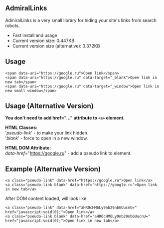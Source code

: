 ## AdmiralLinks

AdmiralLinks is a very small library for hiding your site's links from search robots.

* Fast install and usage
* Current version size: 0.447KB
* Current version size (alternative): 0.372KB

## Usage

```
<span data-uri="https://google.ru">Open link</span>
<span data-uri="https://google.ru" data-target="_blank">Open link in new tab</span>
<span data-uri="https://google.ru" data-target="_window">Open link in new small window</span>
```

## Usage (Alternative Version)

**You don't need to add href="..." attribute to ```<a>``` element.**

**HTML Classes:**\
'*pseudo-link*' - to make your link hidden.\
'*blank*' - force to open in a new window.

**HTML DOM Attribute:**\
*data-href*="https://google.ru" - add a pseudo link to element.

## Example (Alternative Version)

```
<a class="pseudo-link" data-href="https://google.ru">Open link</a>
<a class="pseudo-link blank" data-href="https://google.ru">Open link in new tab</a>
```

After DOM content loaded, will look like:
```
<a class="pseudo-link" data-href="aHR0cHM6Ly9nb29nbGUucnU=" href="javascript:void(0);">Open link</a>
<a class="pseudo-link blank" data-href="aHR0cHM6Ly9nb29nbGUucnU=" href="javascript:void(0);">Open link in new tab</a>
```
